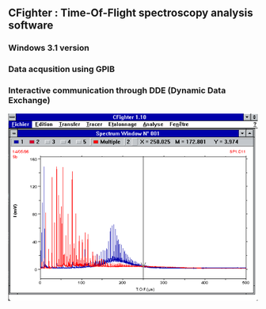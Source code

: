 ## CFighter : Time-Of-Flight spectroscopy analysis software
### Windows 3.1 version
### Data acqusition using GPIB
### Interactive communication through DDE (Dynamic Data Exchange)

<img src="https://github.com/bwyoon/CFighter/blob/master/CFighter.png">
